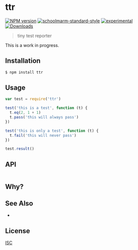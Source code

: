 # ttr
[![NPM version][npm-image]][npm-url]
[![schoolmarm-standard-style][marm-image]][marm-url]
[![experimental][stability-image]][stability-url]
[![Downloads][downloads-image]][downloads-url]

> tiny test reporter

This is a work in progress. 

## Installation
```bash
$ npm install ttr
```

## Usage
```js
var test = require('ttr')

test('this is a test', function (t) {
  t.eq(2, 1 + 1)
  t.pass('this will always pass')
})

test('this is only a test', function (t) {
  t.fail('this will never pass')
})

test.result()
```


## API
```js

```

## Why?


## See Also
-

## License
[ISC](https://github.com/akileez/ttr/blob/master/LICENSE)

[npm-image]: https://img.shields.io/npm/v/ttr.svg?style=flat-square
[npm-url]: https://npmjs.org/package/ttr
[marm-image]: https://img.shields.io/badge/code%20style-marm-brightgreen.svg?style=flat-square
[marm-url]: https://github.com/akileez/eslint-config-marm
[stability-image]: https://img.shields.io/badge/stability-experimental-darkorange.svg?style=flat-square
[stability-url]: https://github.com/akileez/ttr
[downloads-image]: http://img.shields.io/npm/dm/ttr.svg?style=flat-square
[downloads-url]: https://npmjs.org/package/ttr

